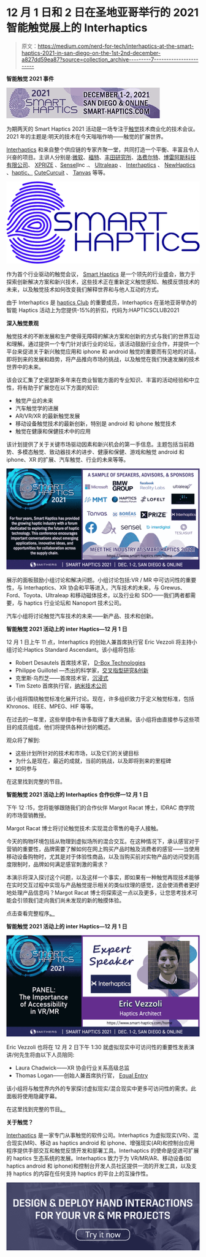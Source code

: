 # 12 月 1 日和 2 日在圣地亚哥举行的 2021 智能触觉展上的 Interhaptics

> 原文：<https://medium.com/nerd-for-tech/interhaptics-at-the-smart-haptics-2021-in-san-diego-on-the-1st-2nd-december-a827dd59ea87?source=collection_archive---------7----------------------->

**智能触觉 2021 事件**

![](img/9571da56238a925a4a3181173fa46758.png)

为期两天的 Smart Haptics 2021 活动是一场专注于[触觉](https://www.interhaptics.com/explore/what-is-haptics)技术商业化的技术会议。2021 年的主题是:明天的技术在今天嗡嗡作响——触觉的扩展世界。

[Interhaptics](https://www.interhaptics.com) 和来自整个供应链的专家齐聚一堂，共同打造一个平衡、丰富且令人兴奋的项目。主讲人分别是:[微软](https://www.microsoft.com)、[福特](https://www.ford.com)、[丰田研究所](https://www.tri.global)、[洛费尔特](https://lofelt.com)、[博雷阿斯科技有限公司](https://www.boreas.ca/?lang=fr#)、 [XPRIZE](https://www.xprize.org) 、[Sensel](https://sensel.com)Inc .、 [Ultraleap](https://www.ultraleap.com) 、 [Interhaptics](https://www.interhaptics.com) 、 [NewHaptics](https://www.newhaptics.com) 、[haptic、](https://hapticsif.org) [CuteCurcuit](https://cutecircuit.com) 、 [Tanvas](https://tanvas.co) 等等。

![](img/d6c7ce034393e9858dcf595da2da82d0.png)

作为首个行业驱动的触觉会议， [Smart Haptics](https://www.smart-haptics.com/home) 是一个领先的行业盛会，致力于探索创新解决方案和新兴技术，这些技术正在重新定义触觉感知、触摸反馈技术的未来，以及触觉技术如何改变我们解释世界和与他人互动的方式。

由于 Interhaptics 是 [haptics Club](https://anchor.fm/haptics-club) 的重要成员，Interhaptics 在圣地亚哥举办的智能 Haptics 活动上为您提供-15%的折扣，代码为:HAPTICSCLUB2021

**深入触觉景观**

触觉技术的不断发展和生产使得无障碍的解决方案和创新的方式与我们的世界互动和理解。通过提供一个专门针对该行业的论坛，该活动鼓励行业合作，并提供一个平台来促进关于新兴触觉应用和 iphone 和 android 触觉的重要而有见地的对话，即将到来的发展和趋势，将产品推向市场的挑战，以及触觉在我们快速发展的技术世界中的未来。

该会议汇集了史密瑟斯多年来在商业智能方面的专业知识、丰富的活动经验和中立性，将有助于扩展您在以下方面的知识:

*   触觉产业的未来
*   汽车触觉学的进展
*   AR/VR/XR 的最新触觉发展
*   移动设备触觉技术的最新创新，特别是 android 和 iphone 触觉技术
*   触觉在健康和保健技术中的应用

该计划提供了关于关键市场驱动因素和新兴机会的第一手信息。主题包括当前趋势、多模态触觉、致动器技术的进步、健康和保健、游戏和触觉 android 和 iphone、XR 的扩展、汽车触觉、行业的未来等等。

![](img/bd29a0c770e86d7382cd3ef01d58eae2.png)

展示的面板鼓励小组讨论和解决问题。小组讨论包括:VR / MR 中可访问性的重要性，与 Interhaptics、XR 协会和平等进入，汽车技术的未来，与 Grewus、Ford、Toyota、Ultraleap 和移动磁体技术，以及行业和 SDO——我们两者都需要，与 haptics 行业论坛和 Nanoport 技术公司。

汽车小组将讨论触觉汽车技术的未来——新产品、技术和创新。

**智能触觉 2021 活动上的 inter Haptics—12 月 1 日**

12 月 1 日上午 11 点，Interhaptics 的创始人兼首席执行官 Eric Vezzoli 将主持小组讨论:Haptics Standard Ascendant。该小组将包括:

*   Robert Desautels 首席技术官， [D-Box Technologies](https://www.d-box.com/en)
*   Philippe Guillotel —杰出的科学家，[交叉指型研究&创新](https://www.interdigital.com/research-and-innovation)
*   克里斯·乌烈芝——首席技术官，[沉浸式](https://www.immersion.com)
*   Tim Szeto 首席执行官，[纳米技术公司](https://nanoport.io)

该小组将围绕触觉标准化展开讨论。现在，许多组织致力于定义触觉标准，包括 Khronos、IEEE、MPEG、HIF 等等。

在过去的一年里，这些举措中有许多取得了重大进展。该小组将由直接参与这些项目的成员组成，他们将提供各种计划的概述。

观众将了解到:

*   这些计划所针对的技术和市场，以及它们的关键目标
*   为什么是现在，最近的成就，当前的挑战，以及即将到来的里程碑
*   如何参与

在这里找到完整的节目。

**智能触觉 2021 活动上的 Interhaptics 合作伙伴—12 月 1 日**

下午 12 :15，您将能够跟随我们的合作伙伴 Margot Racat 博士，IDRAC 商学院的市场营销教授。

Margot Racat 博士将讨论触觉技术:实现混合零售的电子人接触。

今天的购物环境包括从物理到虚拟场所的混合交互。在这种情况下，承认感官对于营销的重要性，品牌需要了解如何在网上购买产品时触及消费者的感官——当使用移动设备购物时，尤其是对于体验性商品，以及当购买前对实物产品的访问受到高度限制时，品牌如何满足感官刺激的需求？

本演示将深入探讨这个问题，以及这样一个事实，即如果有一种触觉再现技术能够在实时交互过程中实现与产品触觉提示相关的类似纹理的感觉，这会使消费者更好地处理产品信息吗？Margot Racat 博士将探索这一点以及更多，让您思考技术可能会引领我们走向我们尚未发现的新的触摸体验。

点击查看完整程序[。](https://www.smart-haptics.com/smart-haptics/agenda?EventId=4042)

**智能触觉 2021 活动上的 inter Haptics—12 月 1 日**

![](img/e417d9df1e9510712e18684d65c527ac.png)

Eric Vezzoli 也将在 12 月 2 日下午 1:30 就虚拟现实中可访问性的重要性发表演讲/何先生将由以下人员陪同:

*   Laura Chadwick——XR 协会行业关系高级总监
*   Thomas Logan——创始人兼首席执行官， [Equal Entry](https://equalentry.com/haptics-for-xr-how-designing-great-haptics-can-support-use-case-accessibility-accessibility-vr-meetup-recap/)

该小组将与触觉界内外的专家探讨虚拟现实/混合现实中更多可访问性的需求。此面板将使用隐藏字幕。

在这里找到完整的节目[。](https://www.smart-haptics.com/smart-haptics/agenda?EventId=4042)

**关于触觉？**

[Interhaptics](https://www.interhaptics.com) 是一家专门从事触觉的软件公司。Interhaptics 为虚拟现实(VR)、混合现实(MR)、移动 as haptics android 和 iphone、增强现实(AR)和控制台应用程序提供手部交互和触觉反馈开发和部署工具。Interhaptics 的使命是促进可扩展的 haptics 生态系统的发展。Interhaptics 致力于为 VR/MR/AR、移动设备(如 haptics android 和 iphone)和控制台开发人员社区提供一流的开发工具，以及支持 haptics 的内容在任何支持 haptics 的平台上的互操作性。

[![](img/66cc1cace713e1310971667f816bdd14.png)](https://www.interhaptics.com/products/hand-tracking-for-vr-and-mr)